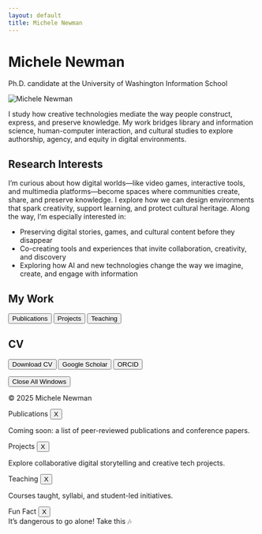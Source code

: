 ```yaml
---
layout: default
title: Michele Newman
---
```


<main>
  <div class="box name-box">
    <h1>Michele Newman</h1>
    <p class="tagline">Ph.D. candidate at the University of Washington Information School</p>
  </div>

  <div class="box bio-box">
    <img src="{{ '/assets/images/bio.jpg' | relative_url }}" alt="Michele Newman">
    <p>I study how creative technologies mediate the way people construct, express, and preserve knowledge. My work bridges library and information science, human-computer interaction, and cultural studies to explore authorship, agency, and equity in digital environments.</p>
  </div>

  <div class="box research-box">
    <h2>Research Interests</h2>
    <p>I’m curious about how digital worlds—like video games, interactive tools, and multimedia platforms—become spaces where communities create, share, and preserve knowledge. I explore how we can design environments that spark creativity, support learning, and protect cultural heritage. Along the way, I’m especially interested in:</p>
    <ul>
      <li>Preserving digital stories, games, and cultural content before they disappear</li>
      <li>Co-creating tools and experiences that invite collaboration, creativity, and discovery</li>
      <li>Exploring how AI and new technologies change the way we imagine, create, and engage with information</li>
    </ul>
  </div>

  <div class="box work-box">
    <h2>My Work</h2>
    <button onclick="openPopup('publications-popup')">Publications</button>
    <button onclick="openPopup('projects-popup')">Projects</button>
    <button onclick="openPopup('teaching-popup')">Teaching</button>
  </div>

  <div class="box cv-box">
    <h2>CV</h2>
    <a href="{{ '/assets/cv.pdf' | relative_url }}" target="_blank"><button>Download CV</button></a>
    <a href="https://scholar.google.com/" target="_blank"><button>Google Scholar</button></a>
    <a href="https://orcid.org/" target="_blank"><button>ORCID</button></a>
  </div>

  <button id="close-all-btn">Close All Windows</button>

  <footer id="footer-easter-egg">
    <p>© 2025 Michele Newman</p>
  </footer>
</main>

<!-- Popups -->
<div id="publications-popup" class="popup">
  <div class="popup-header">Publications <button class="popup-close" onclick="closePopup('publications-popup')">X</button></div>
  <div class="popup-content" id="publications-list">
    <p>Coming soon: a list of peer-reviewed publications and conference papers.</p>
  </div>
</div>

<div id="projects-popup" class="popup">
  <div class="popup-header">Projects <button class="popup-close" onclick="closePopup('projects-popup')">X</button></div>
  <div class="popup-content" id="projects-list">
    <p>Explore collaborative digital storytelling and creative tech projects.</p>
  </div>
</div>

<div id="teaching-popup" class="popup">
  <div class="popup-header">Teaching <button class="popup-close" onclick="closePopup('teaching-popup')">X</button></div>
  <div class="popup-content" id="teaching-list">
    <p>Courses taught, syllabi, and student-led initiatives.</p>
  </div>
</div>

<!-- Easter egg popup -->
<div id="funfact-popup" class="popup fun-fact">
  <div class="popup-header">Fun Fact <button class="popup-close" onclick="closePopup('funfact-popup')">X</button></div>
  <div class="popup-content">
    <div class="marquee"><span>It’s dangerous to go alone! Take this 🎶</span></div>
  </div>
</div>
